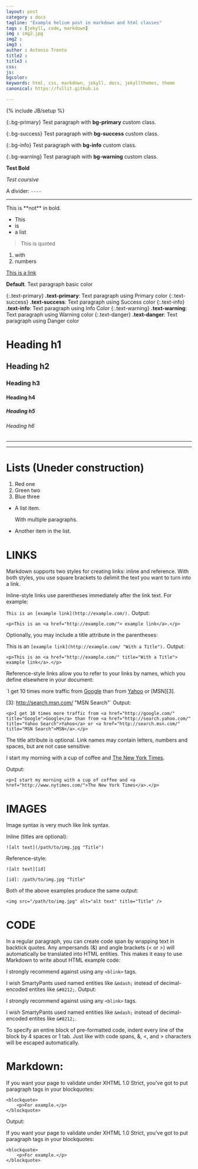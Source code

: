 ```yaml
---
layout: post
category : docs
tagline: "Example helium post in markdown and html classes"
tags : [jekyll, code, markdown]
img : img2.jpg
img2 : 
img3 : 
author : Antonio Trento
title2 : 
title3 : 
css: 
js: 
bgcolor: 
keywords: html, css, markdown, jekyll, docs, jekyllthemes, theme
canonical: https://fullit.github.io

---
```

{% include JB/setup %}

{:.bg-primary}
Test paragraph with **bg-primary** custom class.

{:.bg-success}
Test paragraph with **bg-success** custom class.

{:.bg-info}
Test paragraph with **bg-info** custom class.

{:.bg-warning}
Test paragraph with **bg-warning** custom class.

**Test Bold**

*Test coursive*

A divider: `----`


----

This is \*\*not\*\* in bold.

* This
* is
* a list

> This is quoted

1. with
1. numbers

[This is a link](https://antoniotrento.github.io)


**Default**. Text paragraph basic color

{:.text-primary}
**.text-primary**: Text paragraph using Primary color
{:.text-success}
**.text-success**: Text paragraph using Success color
{:.text-info}
**.text-info**: Text paragraph using Info Color
{:.text-warning}
**.text-warning**: Text paragraph using Warning color
{:.text-danger}
**.text-danger**: Text paragraph using Danger color


# Heading h1
## Heading h2
### Heading h3
#### Heading h4
##### Heading h5
###### Heading h6

----
----

# Lists (Uneder construction)

1.  Red one
2.  Green two
3.  Blue three


*   A list item.

    With multiple paragraphs.

*   Another item in the list.

# LINKS

Markdown supports two styles for creating links: inline and reference. With both styles, you use square brackets to delimit the text you want to turn into a link.

Inline-style links use parentheses immediately after the link text. For example:

`This is an [example link](http://example.com/).`
Output:

`<p>This is an <a href="http://example.com/">
example link</a>.</p>`

Optionally, you may include a title attribute in the parentheses:

This is an `[example link](http://example.com/ "With a Title").`
Output:

`<p>This is an <a href="http://example.com/" title="With a Title">
example link</a>.</p>`

Reference-style links allow you to refer to your links by names, which you define elsewhere in your document:

`I get 10 times more traffic from [Google][1] than from
[Yahoo][2] or [MSN][3].

[1]: http://google.com/        "Google"
[2]: http://search.yahoo.com/  "Yahoo Search"
[3]: http://search.msn.com/    "MSN Search"`
Output:

`<p>I get 10 times more traffic from <a href="http://google.com/"
title="Google">Google</a> than from <a href="http://search.yahoo.com/"
title="Yahoo Search">Yahoo</a> or <a href="http://search.msn.com/"
title="MSN Search">MSN</a>.</p>`

The title attribute is optional. Link names may contain letters, numbers and spaces, but are not case sensitive:

I start my morning with a cup of coffee and
[The New York Times][NY Times].

[ny times]: http://www.nytimes.com

Output:

`<p>I start my morning with a cup of coffee and
<a href="http://www.nytimes.com/">The New York Times</a>.</p>`

# IMAGES

Image syntax is very much like link syntax.

Inline (titles are optional):

`![alt text](/path/to/img.jpg "Title")`

Reference-style:

`![alt text][id]`

`[id]: /path/to/img.jpg "Title"`

Both of the above examples produce the same output:

`<img src="/path/to/img.jpg" alt="alt text" title="Title" />`


# CODE

In a regular paragraph, you can create code span by wrapping text in backtick quotes. Any ampersands (&) and angle brackets (< or >) will automatically be translated into HTML entities. This makes it easy to use Markdown to write about HTML example code:

I strongly recommend against using any `<blink>` tags.

I wish SmartyPants used named entities like `&mdash;`
instead of decimal-encoded entites like `&#8212;`.
Output:

<p>I strongly recommend against using any
<code>&lt;blink&gt;</code> tags.</p>

<p>I wish SmartyPants used named entities like
<code>&amp;mdash;</code> instead of decimal-encoded
entites like <code>&amp;#8212;</code>.</p>
To specify an entire block of pre-formatted code, indent every line of the block by 4 spaces or 1 tab. Just like with code spans, &, <, and > characters will be escaped automatically.

# Markdown:

If you want your page to validate under XHTML 1.0 Strict,
you've got to put paragraph tags in your blockquotes:

    <blockquote>
        <p>For example.</p>
    </blockquote>
Output:

<p>If you want your page to validate under XHTML 1.0 Strict,
you've got to put paragraph tags in your blockquotes:</p>

<pre><code>&lt;blockquote&gt;
    &lt;p&gt;For example.&lt;/p&gt;
&lt;/blockquote&gt;
</code></pre>
